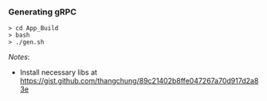 ### Generating gRPC

```
> cd App_Build
> bash
> ./gen.sh
```

_Notes_:
- Install necessary libs at https://gist.github.com/thangchung/89c21402b8ffe047267a70d917d2a83e
